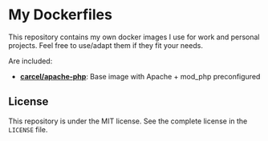 # My Dockerfiles

This repository contains my own docker images I use for work and personal projects. Feel free to use/adapt them if they fit your needs.

Are included:

- [**carcel/apache-php**](apache-php/README.md): Base image with Apache + mod_php preconfigured

## License

This repository is under the MIT license. See the complete license in the `LICENSE` file.
